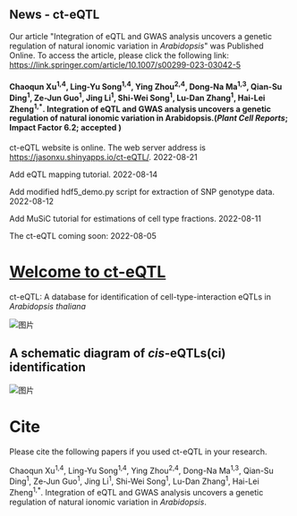 ## News - ct-eQTL

Our article "Integration of eQTL and GWAS analysis uncovers a genetic regulation of natural ionomic variation in *Arabidopsis*" was Published Online. 
To access the article, please click the following link:
https://link.springer.com/article/10.1007/s00299-023-03042-5

#### Chaoqun Xu<sup>1,4</sup>, Ling-Yu Song<sup>1,4</sup>, Ying Zhou<sup>2,4</sup>, Dong-Na Ma<sup>1,3</sup>, Qian-Su Ding<sup>1</sup>, Ze-Jun Guo<sup>1</sup>, Jing Li<sup>1</sup>, Shi-Wei Song<sup>1</sup>, Lu-Dan Zhang<sup>1</sup>, Hai-Lei Zheng<sup>1,*</sup>. Integration of eQTL and GWAS analysis uncovers a genetic regulation of natural ionomic variation in Arabidopsis.(*Plant Cell Reports*; Impact Factor 6.2; **accepted** )

ct-eQTL website is online. The web server address is https://jasonxu.shinyapps.io/ct-eQTL/. 2022-08-21

Add eQTL mapping tutorial. 2022-08-14

Add modified hdf5_demo.py script for extraction of SNP genotype data. 2022-08-12

Add MuSiC tutorial for estimations of cell type fractions. 2022-08-11

The ct-eQTL coming soon: 2022-08-05 


# [Welcome to ct-eQTL](https://jasonxu.shinyapps.io/ct-eQTL)
ct-eQTL: A database for identification of cell-type-interaction eQTLs in *Arabidopsis thaliana*

![图片](https://user-images.githubusercontent.com/11934986/185778866-bf5f97b4-a848-4602-af3a-9e1f52730992.png)


## A schematic diagram of *cis*-eQTLs(ci) identification
![图片](https://user-images.githubusercontent.com/11934986/183028468-17ad674b-7445-4cf4-a30a-3c1d27ccaa3a.png)




# Cite
Please cite the following papers if you used ct-eQTL in your research.  

Chaoqun Xu<sup>1,4</sup>, Ling-Yu Song<sup>1,4</sup>, Ying Zhou<sup>2,4</sup>, Dong-Na Ma<sup>1,3</sup>, Qian-Su Ding<sup>1</sup>, Ze-Jun Guo<sup>1</sup>, Jing Li<sup>1</sup>, Shi-Wei Song<sup>1</sup>, Lu-Dan Zhang<sup>1</sup>, Hai-Lei Zheng<sup>1,*</sup>. Integration of eQTL and GWAS analysis uncovers a genetic regulation of natural ionomic variation in *Arabidopsis*.
